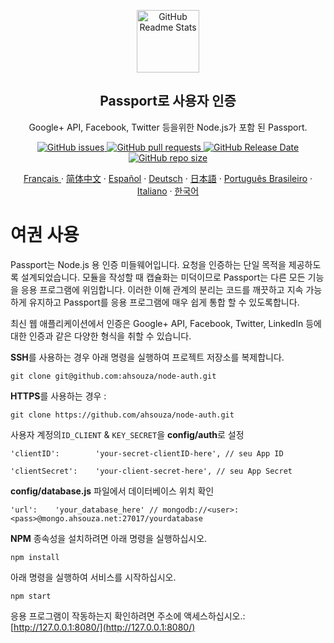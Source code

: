 <p align="center">
 <img width="100px" src="https://res.cloudinary.com/dfrrmx56o/image/upload/v1599431247/ahscode/logomarca/logomarca-800x800.png" align="center" alt="GitHub Readme Stats" />
 <h2 align="center">Passport로 사용자 인증</h2>
 <p align="center">  
  Google+ API, Facebook, Twitter 등을위한 Node.js가 포함 된 Passport.</p>
 </p>
  <p align="center">
    <a href="https://github.com/ahsouza/github-readme-stats/actions">
      <img alt="GitHub issues" src="https://img.shields.io/github/issues/ahsouza/node-auth">
    </a>
    <a href="https://codecov.io/gh/ahsouza/github-readme-stats">
      <img alt="GitHub pull requests" src="https://img.shields.io/github/issues-pr/ahsouza/node-auth">
    </a>
    <a href="https://a.paddle.com/v2/click/16413/119403?link=1227">
      <img alt="GitHub Release Date" src="https://img.shields.io/github/release-date/ahsouza/node-auth">
    </a>
    <a href="https://a.paddle.com/v2/click/16413/119403?link=2345">
      <img alt="GitHub repo size" src="https://img.shields.io/github/repo-size/ahsouza/node-auth">
    </a>
  </p>
   
  <p align="center">
    <a href="/docs/readme_fr.md">Français </a>
    ·
    <a href="/docs/readme_cn.md">简体中文</a>
    ·
    <a href="/docs/readme_es.md">Español</a>
    ·
    <a href="/docs/readme_de.md">Deutsch</a>
    ·
    <a href="/docs/readme_ja.md">日本語</a>
    ·
    <a href="/docs/readme_pt-BR.md">Português Brasileiro</a>
    ·
    <a href="/docs/readme_it.md">Italiano</a>
    ·
    <a href="/docs/readme_kr.md">한국어</a>
  </p>
</p>

# 여권 사용

Passport는 Node.js 용 인증 미들웨어입니다. 요청을 인증하는 단일 목적을 제공하도록 설계되었습니다. 모듈을 작성할 때 캡슐화는 미덕이므로 Passport는 다른 모든 기능을 응용 프로그램에 위임합니다. 이러한 이해 관계의 분리는 코드를 깨끗하고 지속 가능하게 유지하고 Passport를 응용 프로그램에 매우 쉽게 통합 할 수 있도록합니다.


최신 웹 애플리케이션에서 인증은 Google+ API, Facebook, Twitter, LinkedIn 등에 대한 인증과 같은 다양한 형식을 취할 수 있습니다.


**SSH**를 사용하는 경우 아래 명령을 실행하여 프로젝트 저장소를 복제합니다.

`git clone git@github.com:ahsouza/node-auth.git`

**HTTPS**를 사용하는 경우 :

`git clone https://github.com/ahsouza/node-auth.git`


사용자 계정의`ID_CLIENT` & `KEY_SECRET`을 **config/auth**로 설정

`'clientID':        'your-secret-clientID-here', // seu App ID`

`'clientSecret':    'your-client-secret-here', // seu App Secret`

**config/database.js** 파일에서 데이터베이스 위치 확인

`'url':    'your_database_here' // mongodb://<user>:<pass>@mongo.ahsouza.net:27017/yourdatabase`

**NPM** 종속성을 설치하려면 아래 명령을 실행하십시오.

`npm install`

아래 명령을 실행하여 서비스를 시작하십시오.

`npm start`

응용 프로그램이 작동하는지 확인하려면 주소에 액세스하십시오.: [http://127.0.0.1:8080/](http://127.0.0.1:8080/)
